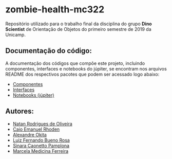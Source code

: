 # zombie-health-mc322
Repositório utilizado para o trabalho final da disciplina do grupo **Dino Scientist** de Orientação de Objetos do primeiro semestre de 2019 da Unicamp.

## Documentação do código:
A documentação dos códigos que compõe este projeto, incluindo componentes, interfaces e notebooks do júpiter, se encontram nos arquivos README dos respectivos pacotes que podem ser acessado logo abaixo: 
* [Componentes](https://github.com/natrodrigues/zombie-health-mc322/tree/implementacao/src/project/components)
* [Interfaces](https://github.com/natrodrigues/zombie-health-mc322/tree/implementacao/src/project/interfaces)
* [Notebooks (júpiter)](https://github.com/natrodrigues/zombie-health-mc322/tree/implementacao/src/project/notebooks)

## Autores:
* [Natan Rodrigues de Oliveira](https://github.com/natrodrigues)
* [Caio Emanuel Rhoden](https://github.com/CaioRhoden)
* [Alexandre Okita](https://github.com/AlexandreOkita)
* [Luiz Fernando Bueno Rosa](https://github.com/LuizFBR)
* [Sinara Caonetto Pamplona](https://github.com/SinaraP)
* [Marcela Medicina Ferreira](https://github.com/mmedicina)

